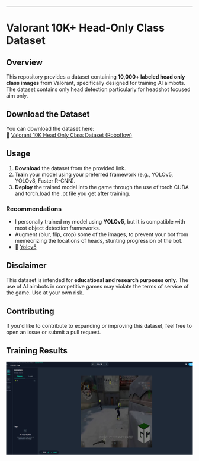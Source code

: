 ---

# Valorant 10K+ Head-Only Class Dataset  

## Overview  
This repository provides a dataset containing **10,000+ labeled head only class images** from Valorant, specifically designed for training AI aimbots. The dataset contains only head detection particularly for headshot focused aim only.   

## Download the Dataset  
You can download the dataset here:  
🔗 [Valorant 10K Head Only Class Dataset (Roboflow)](https://universe.roboflow.com/kuenec/valorant-10k-head-only-class-aimbot-ukzjf)  

## Usage  
1. **Download** the dataset from the provided link.  
2. **Train** your model using your preferred framework (e.g., YOLOv5, YOLOv8, Faster R-CNN).  
3. **Deploy** the trained model into the game through the use of torch CUDA and torch.load the .pt file you get after training.  

### Recommendations  
- I personally trained my model using **YOLOv5**, but it is compatible with most object detection frameworks.
- Augment (blur, flip, crop) some of the images, to prevent your bot from memeorizing the locations of heads, stunting progression of the bot.
- 🔗 [Yolov5](https://github.com/ultralytics/yolov5)

## Disclaimer  
This dataset is intended for **educational and research purposes only**. The use of AI aimbots in competitive games may violate the terms of service of the game. Use at your own risk.  

## Contributing  
If you'd like to contribute to expanding or improving this dataset, feel free to open an issue or submit a pull request.  

## Training Results  
<img src="https://github.com/Kuenec/Valorant-Aimbot-Dataset/blob/main/image_2025-04-20_190652789.png" alt="YOLOv5 Training Metrics" width="600"/> 
